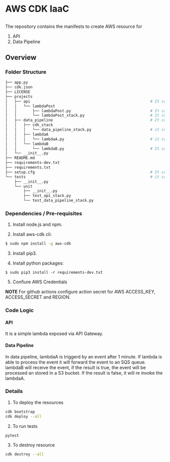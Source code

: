 
# AWS CDK IaaC


## 
The repository contains the manifests to create AWS resource for 

1. API
2. Data Pipeline



## Overview

### Folder Structure

```bash
├── app.py
├── cdk.json
├── LICENSE
├── projects
│   ├── api                                                     # It contains the manifest for the Lambda API
│   │   └── lambdaPost
│   │       ├── lambdaPost.py                                   # It contains the code for lambda API
│   │       └── lambdaPost_stack.py                             # It contains the constructs for the lambda API
│   ├── data_pipeline                                           # It contains the manifest for the data pipeline
│   │   ├── cdk_stack
│   │   │   └── data_pipeline_stack.py                          # it contains the constructs for the Data Pipeline
│   │   ├── lambdaA
│   │   │   └── lambdaA.py                                      # it contains the code for LambdaA
│   │   └── lambdaB
│   │       └── lambdaB.py                                      # It contains the code for LambdaB
│   └── __init__.py
├── README.md
├── requirements-dev.txt
├── requirements.txt
├── setup.cfg                                                   # It contains the configuration for the pycodestyle.
└── tests                                                       # it contains the unit test for the api and data_pipeline stack contructs
    ├── __init__.py
    └── unit
        ├── __init__.py
        ├── test_api_stack.py
        └── test_data_pipeline_stack.py

```


### Dependencies / Pre-requisites

1. Install node.js and npm.

2. Install aws-cdk cli:
```bash
$ sudo npm install -g aws-cdk
```
3. Install pip3.

4. Install python packages:

```
$ sudo pip3 install -r requirements-dev.txt
```

5. Confiure AWS Credentials

**NOTE** For github actions configure action secret for AWS ACCESS_KEY, ACCESS_SECRET and REGION.

### Code Logic

#### API

It is a simple lambda exposed via API Gateway.

#### Data Pipeline

In data pipeline, lambdaA is triggerd by an event after 1 minute. If lambda is able to process the event it will forward the event to an SQS queue. lambdaB will receive the event, if the result is true, the event will be processed an stored in a S3 bucket. If the result is false, it will re invoke the lambdaA.


### Details

1. To deploy the resources

```bash
cdk bootstrap
cdk deploy --all
```

2. To run tests

```
pytest
```

3. To destroy resource
```bash
cdk destroy --all
```

